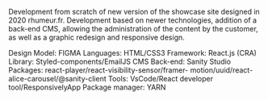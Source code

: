 Development from scratch of new version of the showcase site designed in 2020 rhumeur.fr. Development based on newer technologies, addition of a back-end CMS, allowing the administration of the content by the customer, as well as a graphic redesign and responsive design.

Design Model: FIGMA
Languages: HTML/CSS3
Framework: React.js (CRA)
Library: Styled-components/EmailJS
CMS Back-end: Sanity Studio
Packages: react-player/react-visibility-sensor/framer- motion/uuid/react-alice-carousel/@sanity-client
Tools: VsCode/React developer tool/ResponsivelyApp
Package manager: YARN
